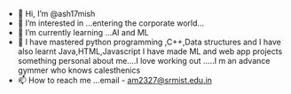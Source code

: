 - 👋 Hi, I’m @ash17mish
- 👀 I’m interested in ...entering the corporate world...
- 🌱 I’m currently learning ...AI and ML
- 💞️ I have mastered python programming  ,C++,Data structures and I have also learnt Java,HTML,Javascript
    I have made ML and web app projects
    something personal about me....I love working out .....I m an advance gymmer who knows calesthenics
- 📫 How to reach me ...email - am2327@srmist.edu.in

<!---
ash17mish/ash17mish is a ✨ special ✨ repository because its `README.md` (this file) appears on your GitHub profile.
You can click the Preview link to take a look at your changes.
--->
